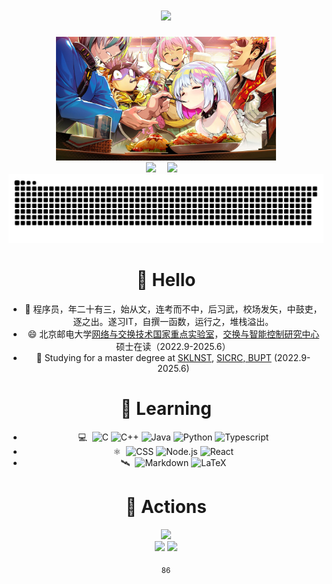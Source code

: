 <!--打字效果-->
<h1 align="center">
  <img src="https://readme-typing-svg.herokuapp.com?color=A0FFF9&background=000000&center=true&vCenter=true&width=700&lines=%E6%B0%B4%E8%89%B2%E3%81%AESunday!+Sunday!;%E4%B8%96%E4%BF%97%E5%8F%AA%E4%BC%9A%E5%BD%B1%E5%93%8D%E6%88%91coding%E7%9A%84%E9%80%9F%E5%BA%A6%EF%BC%8C%E4%BD%86%E5%8D%97%E6%A2%A6%E8%8A%BD%E4%B8%8D%E4%BC%9A%EF%BC%8C%E5%A5%B9%E7%94%9A%E8%87%B3%E8%83%BD%E5%B8%A6%E6%88%91%E9%A3%9E">
</h1>
<!--图片-->
<div align="center"> <img src="img/dohna1.jpg" style="width:70%;height:70%"> </div>

<!-- 个人资料徽标 -->
<div align="center">
  <a href="https://xitie2000.github.io/"><img src="https://img.shields.io/badge/website-%E4%B8%AA%E4%BA%BA%E7%BD%91%E7%AB%99-blue"></a>&emsp;
  <a href="[https://xitie2000.github.io/](https://bgm.tv/user/500510)"><img src="https://img.shields.io/badge/website-bangumi-pink"></a>&emsp;
<!-- 访客数统计徽标 -->
  <!--img src="https://visitor-badge.glitch.me/badge?page_id=xitie2000" alt="访客统计" /></div-->
<div align="center"><img src="assets/github-contribution-grid-snake.svg" /></div>


#  🙋 Hello

- 💬 程序员，年二十有三，始从文，连考而不中，后习武，校场发矢，中鼓吏，逐之出。遂习IT，自撰一函数，运行之，堆栈溢出。
- 😄 北京邮电大学<a href="http://sklnst.bupt.edu.cn/" target="_blank">网络与交换技术国家重点实验室</a>，<a href="http://sicrc.cn/" target="_blank">交换与智能控制研究中心 </a>硕士在读（2022.9-2025.6）
- 🤔 Studying for a master degree at <a href="http://sklnst.bupt.edu.cn/" target="_blank">SKLNST</a>, <a href="http://sicrc.cn/" target="_blank">SICRC, BUPT</a> (2022.9-2025.6)

# 🌱 Learning
- 💻  &nbsp;![C](https://img.shields.io/badge/-C-00599C?style=flat&logo=C)
  ![C++](https://img.shields.io/badge/-C++-00599C?style=flat&logo=C%2B%2B)
  ![Java](https://img.shields.io/badge/-Python-00599C?style=flat&logo=java)
  ![Python](https://img.shields.io/badge/-Python-00599C?style=flat&logo=Python)
  ![Typescript](https://img.shields.io/badge/-Typescript-00599C?style=flat&logo=Typescript)
- ⚛️  &nbsp;![CSS](https://img.shields.io/badge/-CSS-00599C?style=flat&logo=CSS3)
  ![Node.js](https://img.shields.io/badge/-Node.js-00599C?style=flat&logo=node.js)
  ![React](https://img.shields.io/badge/-React-00599C?style=flat&logo=react)
- 🛰️  &nbsp;![Markdown](https://img.shields.io/badge/-Markdown-00599C?style=flat&logo=markdown)
  ![LaTeX](https://img.shields.io/badge/-LaTeX-00599C?style=flat&logo=latex)

# 🚀 Actions

<div align="center"> <img src="https://metrics.lecoq.io/xitie2000?template=classic&base.indepth=false&base.hireable=false&config.timezone=Asia%2FShanghai"> </div>
<div align="center"> <img height="137px" src="https://github-readme-stats.vercel.app/api?username=xitie2000&show_icons=true&include_all_commits=true&count_private=true" /> 
<img src="https://github-readme-stats.vercel.app/api/top-langs/?username=xitie2000&layout=compact&langs_count=8" /> </div>

<sub>86</sub>

<!--
**xitie2000/xitie2000** is a ✨ _special_ ✨ repository because its `README.md` (this file) appears on your GitHub profile.
### Hi there 👋
Here are some ideas to get you started:

- 🔭 I’m currently working on ...
- 🌱 I’m currently learning ...
- 👯 I’m looking to collaborate on ...
- 🤔 I’m looking for help with ...
- 💬 Ask me about ...
- 📫 How to reach me: ...
- 😄 Pronouns: ...
- ⚡ Fun fact: ...
-->
